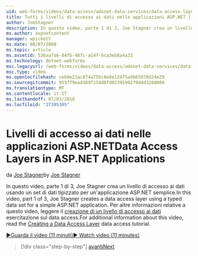 ```yaml
---
uid: web-forms/videos/data-access/adonet-data-services/data-access-layers-in-aspnet-applications
title: Tutti i livelli di accesso ai dati nelle applicazioni ASP.NET | Microsoft Docs
author: JoeStagner
description: In questo video, parte 1 di 3, Joe Stagner crea un livello di accesso ai dati usando un set di dati tipizzato per un'applicazione ASP.NET semplice. Per altre informazioni su...
ms.author: aspnetcontent
manager: wpickett
ms.date: 08/07/2008
ms.topic: article
ms.assetid: 536aa7a6-84fb-487c-a14f-6ca3eb8a4a33
ms.technology: dotnet-webforms
msc.legacyurl: /web-forms/videos/data-access/adonet-data-services/data-access-layers-in-aspnet-applications
msc.type: video
ms.openlocfilehash: ceb9e21ac874a755c6e8e12475a9b65978d24e29
ms.sourcegitcommit: 953ff9ea4369f154d6fd0239599279ddd3280009
ms.translationtype: MT
ms.contentlocale: it-IT
ms.lasthandoff: 07/03/2018
ms.locfileid: "37395305"
---
```

<a name="data-access-layers-in-aspnet-applications"></a><span data-ttu-id="a8b67-104">Livelli di accesso ai dati nelle applicazioni ASP.NET</span><span class="sxs-lookup"><span data-stu-id="a8b67-104">Data Access Layers in ASP.NET Applications</span></span>
====================
<span data-ttu-id="a8b67-105">da [Joe Stagner](https://github.com/JoeStagner)</span><span class="sxs-lookup"><span data-stu-id="a8b67-105">by [Joe Stagner](https://github.com/JoeStagner)</span></span>

<span data-ttu-id="a8b67-106">In questo video, parte 1 di 3, Joe Stagner crea un livello di accesso ai dati usando un set di dati tipizzato per un'applicazione ASP.NET semplice.</span><span class="sxs-lookup"><span data-stu-id="a8b67-106">In this video, part 1 of 3, Joe Stagner creates a data access layer using a typed data set for a simple ASP.NET application.</span></span> <span data-ttu-id="a8b67-107">Per altre informazioni relative a questo video, leggere il [creazione di un livello di accesso ai dati](../../../overview/data-access/introduction/creating-a-data-access-layer-vb.md) esercitazione sul data access.</span><span class="sxs-lookup"><span data-stu-id="a8b67-107">For additional information about this video, read the [Creating a Data Access Layer](../../../overview/data-access/introduction/creating-a-data-access-layer-vb.md) data access tutorial.</span></span>

[<span data-ttu-id="a8b67-108">&#9654;Guarda il video (11 minuti)</span><span class="sxs-lookup"><span data-stu-id="a8b67-108">&#9654; Watch video (11 minutes)</span></span>](https://channel9.msdn.com/Blogs/ASP-NET-Site-Videos/data-access-layers-in-aspnet-applications)

> [!div class="step-by-step"]
> [<span data-ttu-id="a8b67-109">avanti</span><span class="sxs-lookup"><span data-stu-id="a8b67-109">Next</span></span>](how-to-manually-bind-a-dataset-to-a-datagrid.md)
